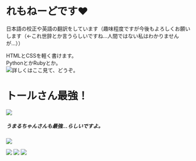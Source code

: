 # れもねーどです:heart:

日本語の校正や英語の翻訳をしています（趣味程度ですが今後もよろしくお願いします（←これ世辞とか言うらしいですね…人間ではない私はわかりませんが…））

HTMLとCSSを軽く書けます。  
PythonとかRubyとか。  
![詳しくはここ見て、どうぞ。](https://umaru.gq/)

# トールさん最強！
![](https://emoji.gg/assets/emoji/2533_tohru.gif)

##### うまるちゃんさんも最強…らしいですよ。
![](https://emoji.gg/assets/emoji/8938_intslUmaruChanGrin.gif)

![](https://img.shields.io/twitter/follow/lemonade19x?style=social)
![](https://img.shields.io/discord/686108395333615627)
![](https://img.shields.io/github/followers/lemonade19x?style=social)
